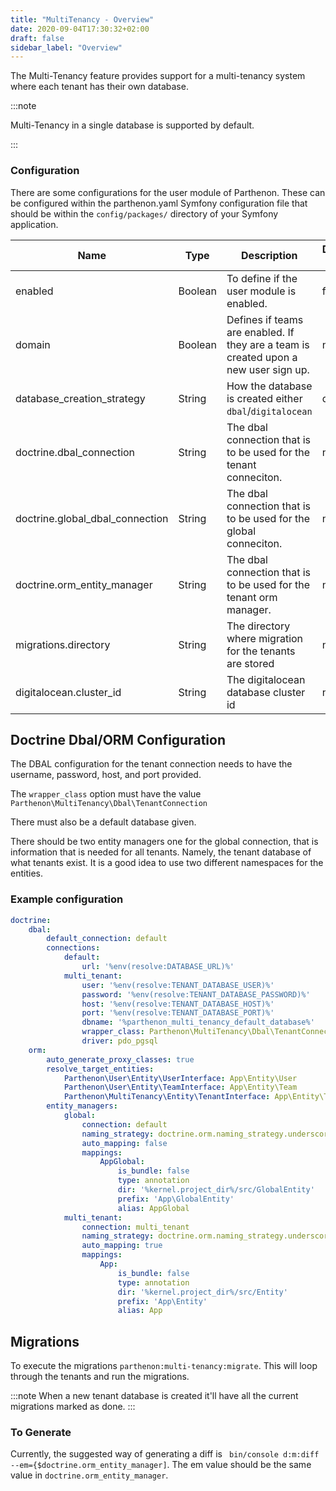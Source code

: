 ```yaml
---
title: "MultiTenancy - Overview"
date: 2020-09-04T17:30:32+02:00
draft: false
sidebar_label: "Overview"
---
```

The Multi-Tenancy feature provides support for a multi-tenancy system where each tenant has their own database.

:::note

Multi-Tenancy in a single database is supported by default.

:::

### Configuration

There are some configurations for the user module of Parthenon. These can be configured within the parthenon.yaml Symfony configuration file that should be within the `config/packages/` directory of your Symfony application.

| Name | Type | Description | Default Value |
| --- | --- | --- | --- |
| enabled | Boolean | To define if the user module is enabled. | false |
| domain | Boolean | Defines if teams are enabled. If they are a team is created upon a new user sign up. | n/a |
| database_creation_strategy | String | How the database is created either `dbal`/`digitalocean` | dbal |
| doctrine.dbal_connection | String | The dbal connection that is to be used for the tenant conneciton. | n/a |
| doctrine.global_dbal_connection | String | The dbal connection that is to be used for the global conneciton. | n/a |
| doctrine.orm_entity_manager | String | The dbal connection that is to be used for the tenant orm manager. | n/a |
| migrations.directory | String | The directory where migration for the tenants are stored | n/a |
| digitalocean.cluster_id | String | The digitalocean database cluster id | n/a |

## Doctrine Dbal/ORM Configuration

The DBAL configuration for the tenant connection needs to have the username, password, host, and port provided.

The `wrapper_class` option must have the value `Parthenon\MultiTenancy\Dbal\TenantConnection`

There must also be a default database given.

There should be two entity managers one for the global connection, that is information that is needed for all tenants. Namely, the tenant database of what tenants exist. It is a good idea to use two different namespaces for the entities.

### Example configuration

```yaml
doctrine:
    dbal:
        default_connection: default
        connections:
            default:
                url: '%env(resolve:DATABASE_URL)%'
            multi_tenant:
                user: '%env(resolve:TENANT_DATABASE_USER)%'
                password: '%env(resolve:TENANT_DATABASE_PASSWORD)%'
                host: '%env(resolve:TENANT_DATABASE_HOST)%'
                port: '%env(resolve:TENANT_DATABASE_PORT)%'
                dbname: '%parthenon_multi_tenancy_default_database%'
                wrapper_class: Parthenon\MultiTenancy\Dbal\TenantConnection
                driver: pdo_pgsql
    orm:
        auto_generate_proxy_classes: true
        resolve_target_entities:
            Parthenon\User\Entity\UserInterface: App\Entity\User
            Parthenon\User\Entity\TeamInterface: App\Entity\Team
            Parthenon\MultiTenancy\Entity\TenantInterface: App\Entity\Tenant
        entity_managers:
            global:
                connection: default
                naming_strategy: doctrine.orm.naming_strategy.underscore_number_aware
                auto_mapping: false
                mappings:
                    AppGlobal:
                        is_bundle: false
                        type: annotation
                        dir: '%kernel.project_dir%/src/GlobalEntity'
                        prefix: 'App\GlobalEntity'
                        alias: AppGlobal
            multi_tenant:
                connection: multi_tenant
                naming_strategy: doctrine.orm.naming_strategy.underscore_number_aware
                auto_mapping: true
                mappings:
                    App:
                        is_bundle: false
                        type: annotation
                        dir: '%kernel.project_dir%/src/Entity'
                        prefix: 'App\Entity'
                        alias: App
```

## Migrations

To execute the migrations `parthenon:multi-tenancy:migrate`. This will loop through the tenants and run the migrations.


:::note
When a new tenant database is created it'll have all the current migrations marked as done.
:::


### To Generate

Currently, the suggested way of generating a diff is ` bin/console d:m:diff --em={$doctrine.orm_entity_manager]`. The em value should be the same value in `doctrine.orm_entity_manager`.
